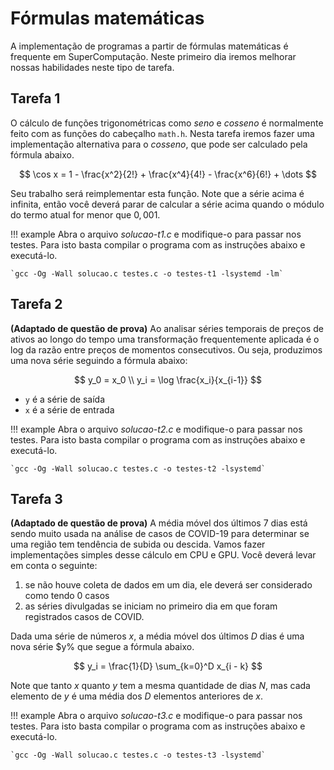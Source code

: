 # Fórmulas matemáticas

A implementação de programas a partir de fórmulas matemáticas é frequente em SuperComputação. Neste primeiro dia iremos melhorar nossas habilidades neste tipo de tarefa. 

## Tarefa 1

O cálculo de funções trigonométricas como *seno* e *cosseno* é normalmente feito com as funções do cabeçalho `math.h`. Nesta tarefa iremos fazer uma implementação alternativa para o *cosseno*, que pode ser calculado pela fórmula abaixo. 

$$
\cos x = 1 - \frac{x^2}{2!} + \frac{x^4}{4!} - \frac{x^6}{6!} + \dots
$$

Seu trabalho será reimplementar esta função. Note que a série acima é infinita, então você deverá parar de calcular a série acima quando o módulo do termo atual for menor que $0,001$.

!!! example
    Abra o arquivo *solucao-t1.c* e modifique-o para passar nos testes. Para isto basta compilar o programa com as instruções abaixo e executá-lo.

    `gcc -Og -Wall solucao.c testes.c -o testes-t1 -lsystemd -lm`


## Tarefa 2

**(Adaptado de questão de prova)** Ao analisar séries temporais de preços de ativos ao longo do tempo uma transformação frequentemente aplicada é o log da razão entre preços de momentos consecutivos. Ou seja, produzimos uma nova série seguindo a fórmula abaixo:

$$
y_0 = x_0 \\
y_i = \log \frac{x_i}{x_{i-1}}
$$

* `y` é a série de saída
* `x` é a série de entrada

!!! example
    Abra o arquivo *solucao-t2.c* e modifique-o para passar nos testes. Para isto basta compilar o programa com as instruções abaixo e executá-lo.

    `gcc -Og -Wall solucao.c testes.c -o testes-t2 -lsystemd`

## Tarefa 3
**(Adaptado de questão de prova)** A média móvel dos últimos 7 dias está sendo muito usada na análise de casos de COVID-19 para determinar se uma região tem tendência de subida ou descida. Vamos fazer implementações simples desse cálculo em CPU e GPU. Você deverá levar em conta o seguinte:

1. se não houve coleta de dados em um dia, ele deverá ser considerado como tendo 0 casos
2. as séries divulgadas se iniciam no primeiro dia em que foram registrados casos de COVID.


Dada uma série de números $x$, a média móvel dos últimos $D$ dias é uma nova série $y% que segue a fórmula abaixo. 

$$
y_i = \frac{1}{D} \sum_{k=0}^D x_{i - k}
$$

Note que tanto $x$ quanto $y$ tem a mesma quantidade de dias $N$, mas cada elemento de $y$ é uma média dos $D$ elementos anteriores de $x$.

!!! example
    Abra o arquivo *solucao-t3.c* e modifique-o para passar nos testes. Para isto basta compilar o programa com as instruções abaixo e executá-lo.

    `gcc -Og -Wall solucao.c testes.c -o testes-t3 -lsystemd`

